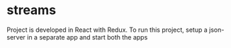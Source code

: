 # streams
Project is developed in React with Redux. To run this project, setup a json-server in a separate app and start both the apps

